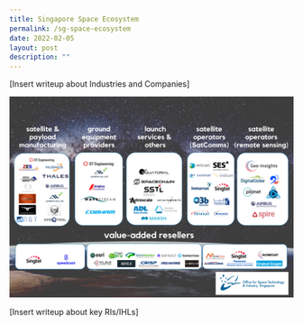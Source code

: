 ```yaml
---
title: Singapore Space Ecosystem
permalink: /sg-space-ecosystem
date: 2022-02-05
layout: post
description: ""
---
```


[Insert writeup about Industries and Companies]

![Alt text for image on Isomer site](/images/ecosystem.jpg)

[Insert writeup about key RIs/IHLs]